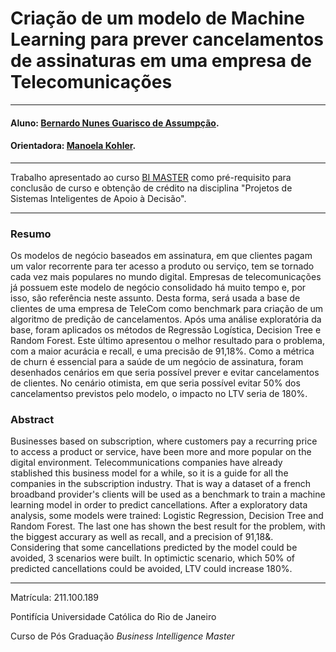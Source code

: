 # Criação de um modelo de Machine Learning para prever cancelamentos de assinaturas em uma empresa de Telecomunicações

---

#### Aluno: [Bernardo Nunes Guarisco de Assumpção](https://github.com/guariscobe).
#### Orientadora: [Manoela Kohler](https://github.com/manoelakohler).

---

Trabalho apresentado ao curso [BI MASTER](https://ica.puc-rio.ai/bi-master) como pré-requisito para conclusão de curso e obtenção de crédito na disciplina "Projetos de Sistemas Inteligentes de Apoio à Decisão".

---

### Resumo

Os modelos de negócio baseados em assinatura, em que clientes pagam um valor recorrente para ter acesso a produto ou serviço, tem se tornado cada vez mais populares no mundo digital. Empresas de telecomunicações já possuem este modelo de negócio consolidado há muito tempo e, por isso, são referência neste assunto. Desta forma, será usada a base de clientes de uma empresa de TeleCom como benchmark para criação de um algoritmo de predição de cancelamentos. Após uma análise exploratória da base, foram aplicados os métodos de Regressão Logística, Decision Tree e Random Forest. Este último apresentou o melhor resultado para o problema, com a maior acurácia e recall, e uma precisão de 91,18%. Como a métrica de churn é essencial para a saúde de um negócio de assinatura, foram desenhados cenários em que seria possível prever e evitar cancelamentos de clientes. No cenário otimista, em que seria possível evitar 50% dos cancelamentso previstos pelo modelo, o impacto no LTV seria de 180%.

### Abstract
Businesses based on subscription, where customers pay a recurring price to access a product or service, have been more and more popular on the digital environment. Telecommunications companies have already stablished this business model for a while, so it is a guide for all the companies in the subscription industry. That is way a dataset of a french broadband provider's clients will be used as a benchmark to train a machine learning model in order to predict cancellations. After a exploratory data analysis, some models were trained: Logistic Regression, Decision Tree and Random Forest. The last one has shown the best result for the problem, with the biggest accurary as well as recall, and a precision of 91,18&. Considering that some cancellations predicted by the model could be avoided, 3 scenarios were built. In optimictic scenario, which 50% of predicted cancellations could be avoided, LTV could increase 180%. 

---

Matrícula: 211.100.189

Pontifícia Universidade Católica do Rio de Janeiro

Curso de Pós Graduação *Business Intelligence Master*
